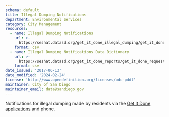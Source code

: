 ```yaml
---
schema: default
title: Illegal Dumping Notifications
department: Environmental Services
category: City Management
resources:
  - name: Illegal Dumping Notifications
    url: >-
      https://seshat.datasd.org/get_it_done_illegal_dumping/get_it_done_illegal_dumping_requests_datasd.csv
    format: csv
  - name: Illegal Dumping Notifications Data Dictionary
    url: >-
      https://seshat.datasd.org/get_it_done_reports/get_it_done_requests_dictionary_datasd.csv
    format: csv
date_issued: '2017-06-13'
date_modified: '2024-02-24'
license: 'http://www.opendefinition.org/licenses/odc-pddl'
maintainer: City of San Diego
maintainer_email: data@sandiego.gov
---
```

Notifications for illegal dumping made by residents via the
<a href="https://www.sandiego.gov/get-it-done" target="_blank" rel="noopener">
Get It Done applications</a> and phone.
